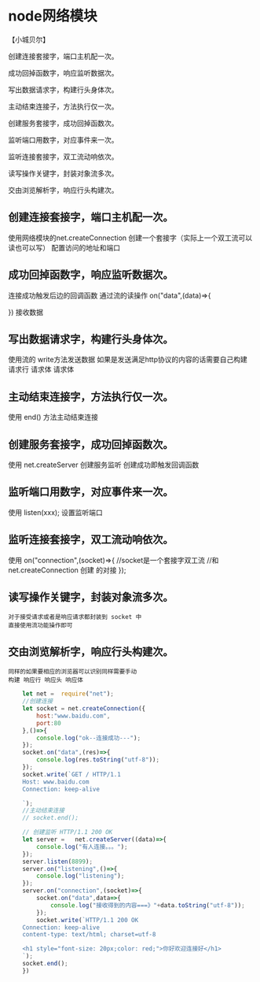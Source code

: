 # node网络模块

【小城贝尔】

创建连接套接字，端口主机配一次。

成功回掉函数字，响应监听数据次。

写出数据请求字，构建行头身体次。

主动结束连接子，方法执行仅一次。

创建服务套接字，成功回掉函数次。

监听端口用数字，对应事件来一次。

监听连接套接字，双工流动响依次。

读写操作关键字，封装对象流多次。

交由浏览解析字，响应行头构建次。


## 创建连接套接字，端口主机配一次。
   使用网络模块的net.createConnection 创建一个套接字（实际上一个双工流可以读也可以写）
   配置访问的地址和端口
## 成功回掉函数字，响应监听数据次。
   连接成功触发后边的回调函数 
   通过流的读操作 
   on("data",(data)=>{

   })
   接收数据
## 写出数据请求字，构建行头身体次。
   使用流的 write方法发送数据 
   如果是发送满足http协议的内容的话需要自己构建
   请求行 请求体 请求体  
## 主动结束连接字，方法执行仅一次。
   使用 end() 方法主动结束连接
## 创建服务套接字，成功回掉函数次。
   使用 net.createServer 创建服务监听
   创建成功即触发回调函数
## 监听端口用数字，对应事件来一次。
   使用 listen(xxx); 设置监听端口
## 监听连接套接字，双工流动响依次。
   使用 on("connection",(socket)=>{
       //socket是一个套接字双工流
       //和 net.createConnection 创建 的对接
   });
## 读写操作关键字，封装对象流多次。
    对于接受请求或者是响应请求都封装到 socket 中
    直接使用流功能操作即可
## 交由浏览解析字，响应行头构建次。
    同样的如果要相应的浏览器可以识别同样需要手动
    构建 响应行 响应头 响应体
```js
    let net =  require("net");
    //创建连接
    let socket = net.createConnection({
        host:"www.baidu.com",
        port:80
    },()=>{
        console.log("ok--连接成功---");
    });
    socket.on("data",(res)=>{
        console.log(res.toString("utf-8"));
    });
    socket.write(`GET / HTTP/1.1
    Host: www.baidu.com
    Connection: keep-alive

    `);
    //主动结束连接
    // socket.end();

    // 创建监听 HTTP/1.1 200 OK
    let server =   net.createServer((data)=>{
        console.log("有人连接。。。");
    });
    server.listen(8899);
    server.on("listening",()=>{
        console.log("listening");
    });
    server.on("connection",(socket)=>{
        socket.on("data",data=>{
            console.log("接收得到的内容===》"+data.toString("utf-8"));
        });
        socket.write(`HTTP/1.1 200 OK
    Connection: keep-alive
    content-type: text/html; charset=utf-8

    <h1 style="font-size: 20px;color: red;">你好欢迎连接好</h1>
    `);
    socket.end();
    })

```